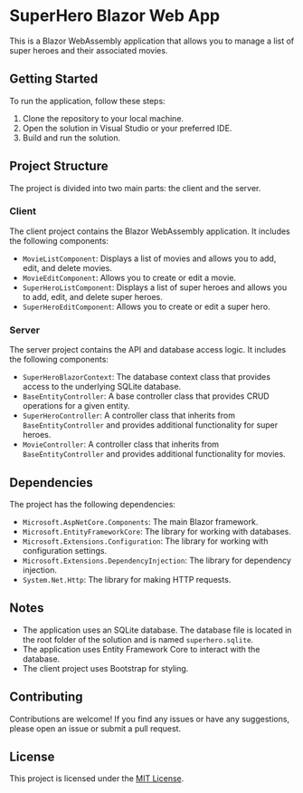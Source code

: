 # SuperHero Blazor Web App

This is a Blazor WebAssembly application that allows you to manage a list of super heroes and their associated movies.

## Getting Started

To run the application, follow these steps:

1. Clone the repository to your local machine.
2. Open the solution in Visual Studio or your preferred IDE.
3. Build and run the solution.

## Project Structure

The project is divided into two main parts: the client and the server.

### Client

The client project contains the Blazor WebAssembly application. It includes the following components:

- `MovieListComponent`: Displays a list of movies and allows you to add, edit, and delete movies.
- `MovieEditComponent`: Allows you to create or edit a movie.
- `SuperHeroListComponent`: Displays a list of super heroes and allows you to add, edit, and delete super heroes.
- `SuperHeroEditComponent`: Allows you to create or edit a super hero.

### Server

The server project contains the API and database access logic. It includes the following components:

- `SuperHeroBlazorContext`: The database context class that provides access to the underlying SQLite database.
- `BaseEntityController`: A base controller class that provides CRUD operations for a given entity.
- `SuperHeroController`: A controller class that inherits from `BaseEntityController` and provides additional functionality for super heroes.
- `MovieController`: A controller class that inherits from `BaseEntityController` and provides additional functionality for movies.

## Dependencies

The project has the following dependencies:

- `Microsoft.AspNetCore.Components`: The main Blazor framework.
- `Microsoft.EntityFrameworkCore`: The library for working with databases.
- `Microsoft.Extensions.Configuration`: The library for working with configuration settings.
- `Microsoft.Extensions.DependencyInjection`: The library for dependency injection.
- `System.Net.Http`: The library for making HTTP requests.

## Notes

- The application uses an SQLite database. The database file is located in the root folder of the solution and is named `superhero.sqlite`.
- The application uses Entity Framework Core to interact with the database.
- The client project uses Bootstrap for styling.

## Contributing

Contributions are welcome! If you find any issues or have any suggestions, please open an issue or submit a pull request.

## License

This project is licensed under the [MIT License](LICENSE).
